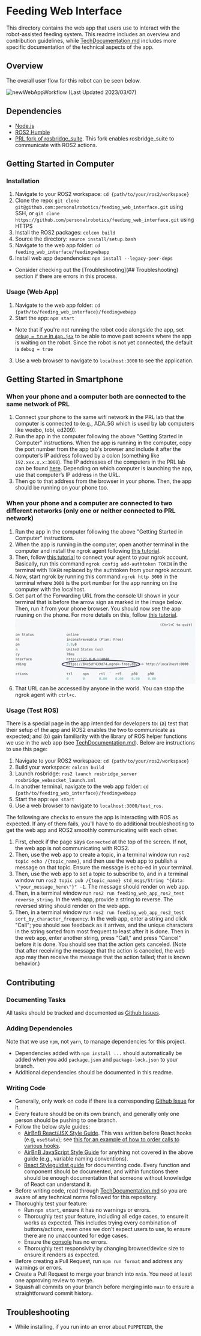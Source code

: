 # Feeding Web Interface

This directory contains the web app that users use to interact with the robot-assisted feeding system. This readme includes an overview and contribution guidelines, while [TechDocumentation.md](https://github.com/personalrobotics/feeding_web_interface/tree/main/feedingwebapp/TechDocumentation.md) includes more specific documentation of the technical aspects of the app.

## Overview
The overall user flow for this robot can be seen below.

![newWebAppWorkflow](https://user-images.githubusercontent.com/26337328/223597500-5e520b7a-eb2b-45ad-b9e8-91fec1bdeba4.jpg)
(Last Updated 2023/03/07)
<!-- ![Web App State Machine](https://user-images.githubusercontent.com/8277986/191333326-c71a1765-475c-40f6-87da-a79b7c73e0ee.png) 
(Last Updated 2022/09/20) -->

## Dependencies
- [Node.js](https://nodejs.org/en/download/package-manager)
- [ROS2 Humble](https://docs.ros.org/en/humble/Installation.html)
- [PRL fork of rosbridge_suite](https://github.com/personalrobotics/rosbridge_suite). This fork enables rosbridge_suite to communicate with ROS2 actions.

## Getting Started in Computer

### Installation
1. Navigate to your ROS2 workspace: `cd {path/to/your/ros2/workspace}`
2. Clone the repo: `git clone git@github.com:personalrobotics/feeding_web_interface.git` using SSH, or `git clone https://github.com/personalrobotics/feeding_web_interface.git` using HTTPS
3. Install the ROS2 packages: `colcon build`
4. Source the directory: `source install/setup.bash`
5. Navigate to the web app folder: `cd feeding_web_interface/feedingwebapp`
6. Install web app dependencies: `npm install --legacy-peer-deps`
* Consider checking out the [Troubleshooting](## Troubleshooting) section if there are errors in this process. 

### Usage (Web App)
1. Navigate to the web app folder: `cd {path/to/feeding_web_interface}/feedingwebapp`
2. Start the app: `npm start`
  - Note that if you're not running the robot code alongside the app, set [`debug = true` in `App.jsx`](https://github.com/personalrobotics/feeding_web_interface/tree/main/feedingwebapp/src/App.jsx#L17) to be able to move past screens where the app is waiting on the robot. Since the robot is not yet connected, the default is `debug = true`
3. Use a web browser to navigate to `localhost:3000` to see the application.

## Getting Started in Smartphone

### When your phone and a computer both are connected to the same network of PRL 
1. Connect your phone to the same wifi network in the PRL lab that the computer is connected to (e.g., ADA_5G which is used by lab computers like weebo, tobi, ed209). 
2. Run the app in the computer following the above "Getting Started in Computer" instructions. When the app is running in the computer, copy the port number from the app tab's browser and include it after the computer’s IP address followed by a colon (something like `192.xxx.x.x:3000`). The IP addresses of the computers in the PRL lab can be found [here](https://github.com/personalrobotics/pr_docs/wiki/Networking-and-SSH-Information). Depending on which computer is launching the app, use that computer’s IP address in the URL.
3. Then go to that address from the browser in your phone. Then, the app should be running on your phone too. 

### When your phone and a computer are connected to two different networks (only one or neither connected to PRL network)
1. Run the app in the computer following the above "Getting Started in Computer" instructions. 
2. When the app is running in the computer, open another terminal in the computer and install the ngrok agent following [this tutorial](https://ngrok.com/docs/getting-started/#step-2-install-the-ngrok-agent).
3. Then, follow [this tutorial](https://ngrok.com/docs/getting-started/#step-3-connect-your-agent-to-your-ngrok-account) to connect your agent to your ngrok account. Basically, run this command `ngrok config add-authtoken TOKEN` in the terminal with `TOKEN` replaced by the authtoken from your ngrok account.
4. Now, start ngrok by running this command `ngrok http 3000` in the terminal where `3000` is the port number for the app running on the computer with the localhost. 
5. Get part of the Forwarding URL from the console UI shown in your terminal that is before the arrow sign as marked in the image below. Then, run it from your phone browser. You should now see the app ruuning on the phone. For more details on this, follow [this tutorial](https://ngrok.com/docs/getting-started/#step-4-start-ngrok). ![image below](./img/image.png)
6. That URL can be accessed by anyone in the world. You can stop the ngrok agent with `ctrl+c`.

### Usage (Test ROS)
There is a special page in the app intended for developers to: (a) test that their setup of the app and ROS2 enables the two to communicate as expected; and (b) gain familiarity with the library of ROS helper functions we use in the web app (see [TechDocumentation.md](https://github.com/personalrobotics/feeding_web_interface/tree/main/feedingwebapp/TechDocumentation.md)). Below are instructions to use this page:
1. Navigate to your ROS2 workspace: `cd {path/to/your/ros2/workspace}`
2. Build your workspace: `colcon build`
3. Launch rosbridge: `ros2 launch rosbridge_server rosbridge_websocket_launch.xml`
4. In another terminal, navigate to the web app folder: `cd {path/to/feeding_web_interface}/feedingwebapp`
5. Start the app: `npm start`
6. Use a web browser to navigate to `localhost:3000/test_ros`.

The following are checks to ensure the app is interacting with ROS as expected. If any of them fails, you'll have to do additional troubleshooting to get the web app and ROS2 smoothly communicating with each other.
1. First, check if the page says `Connected` at the top of the screen. If not, the web app is not communicating with ROS2.
2. Then, use the web app to create a topic, in a terminal window run `ros2 topic echo /{topic_name}`, and then use the web app to publish a message on that topic. Ensure the message is echo-ed in your terminal.
3. Then, use the web app to set a topic to subscribe to, and in a terminal window run `ros2 topic pub /{topic_name} std_msgs/String "{data: \"your_message_here\"}" -1`. The message should render on web app.
4. Then, in a terminal window run `ros2 run feeding_web_app_ros2_test reverse_string`. In the web app, provide a string to reverse. The reversed string should render on the web app.
5. Then, in a terminal window run `ros2 run feeding_web_app_ros2_test sort_by_character_frequency`. In the web app, enter a string and click "Call"; you should see feedback as it arrives, and the unique characters in the string sorted from most frequent to least after it is done. Then in the web app, enter another string, press "Call," and press "Cancel" before it is done. You should see that the action gets canceled. (Note that after receiving the message that the action is canceled, the web app may then receive the message that the action failed; that is known behavior.)

## Contributing

### Documenting Tasks

All tasks should be tracked and documented as [Github Issues](https://github.com/personalrobotics/feeding_web_interface/issues).

### Adding Dependencies
Note that we use `npm`, not `yarn`, to manage dependencies for this project.
- Dependencies added with `npm install ...` should automatically be added when you add `package.json` and `package-lock.json` to your branch.
- Additional dependencies should be documented in this readme.

### Writing Code
- Generally, only work on code if there is a corresponding [Github Issue](https://github.com/personalrobotics/feeding_web_interface/issues) for it.
- Every feature should be on its own branch, and generally only one person should be pushing to one branch.
- Follow the below style guides:
  - [AirBnB React/JSX Style Guide](https://airbnb.io/javascript/react/). This was written before React hooks (e.g, `useState`); see [this for an example of how to order calls to various hooks](https://dev.to/abrahamlawson/react-style-guide-24pp#comment-1f4fd).
  - [AirBnB JavaScript Style Guide](https://airbnb.io/javascript/) for anything not covered in the above guide (e.g., variable naming conventions).
  - [React Styleguidist guide](https://react-styleguidist.js.org/docs/documenting/) for documenting code. Every function and component should be documented, and within functions there should be enough documentation that someone without knowledge of React can understand it.
- Before writing code, read through [TechDocumentation.md](https://github.com/personalrobotics/feeding_web_interface/tree/main/feedingwebapp/TechDocumentation.md) so you are aware of any technical norms followed for this repository.
- Thoroughly test your feature:
  - Run `npm start`, ensure it has no warnings or errors.
  - Thoroughly test your feature, including all edge cases, to ensure it works as expected. This includes trying every combination of buttons/actions, even ones we don't expect users to use, to ensure there are no unaccounted for edge cases.
  - Ensure the [console](https://developer.chrome.com/docs/devtools/console/) has no errors.
  - Thoroughly test responsivity by changing browser/device size to ensure it renders as expected.
- Before creating a Pull Request, run `npm run format` and address any warnings or errors.
- Create a Pull Request to merge your branch into `main`. You need at least one approving review to merge.
- Squash all commits on your branch before merging into `main` to ensure a straightforward commit history.

## Troubleshooting
* While installing, if you run into an error about `PUPPETEER`, the 

